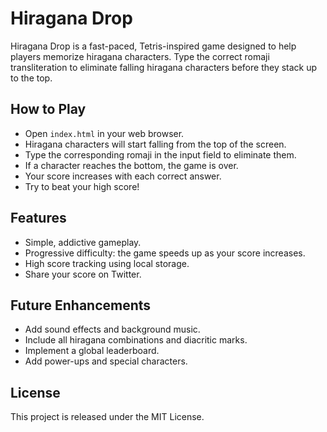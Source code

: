 # Hiragana Drop

Hiragana Drop is a fast-paced, Tetris-inspired game designed to help players memorize hiragana characters. Type the correct romaji transliteration to eliminate falling hiragana characters before they stack up to the top.

## How to Play

- Open `index.html` in your web browser.
- Hiragana characters will start falling from the top of the screen.
- Type the corresponding romaji in the input field to eliminate them.
- If a character reaches the bottom, the game is over.
- Your score increases with each correct answer.
- Try to beat your high score!

## Features

- Simple, addictive gameplay.
- Progressive difficulty: the game speeds up as your score increases.
- High score tracking using local storage.
- Share your score on Twitter.

## Future Enhancements

- Add sound effects and background music.
- Include all hiragana combinations and diacritic marks.
- Implement a global leaderboard.
- Add power-ups and special characters.

## License

This project is released under the MIT License.
